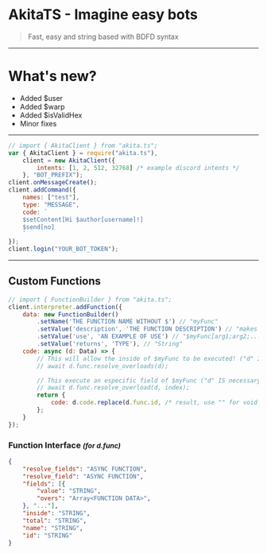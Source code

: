 # **AkitaTS** - Imagine easy bots
>  Fast, easy and string based with BDFD syntax

<!-- ![Japanese Akita](https://imgs.search.brave.com/_Zfncw4BTyC7iTJlthHAnBxdH_xKjzU2Bp60OSoc4lo/rs:fit:313:313:1/g:ce/aHR0cHM6Ly82NC5t/ZWRpYS50dW1ibHIu/Y29tLzg5NjEyNTdj/MDBlZjgwNWVlMDAz/OTUzZmZlN2Q0NDJk/L3R1bWJscl9wMGpv/NzFSRTNRMXIzdmg3/cm8xXzQwMC5naWZ2) -->

- - -

# What's new?
- Added $user
- Added $warp
- Added $isValidHex
- Minor fixes

- - -

```js
// import { AkitaClient } from "akita.ts";
var { AkitaClient } = require("akita.ts"),
    client = new AkitaClient({
        intents: [1, 2, 512, 32768] /* example discord intents */
    }, "BOT_PREFIX");
client.onMessageCreate();
client.addCommand({
    names: ["test"],
    type: "MESSAGE",
    code: `
    $setContent[Hi $author[username]!]
    $send[no]
    `
});
client.login("YOUR_BOT_TOKEN");
```

- - -

## Custom Functions

~~~js
// import { FunctionBuilder } from "akita.ts";
client.interpreter.addFunction({
    data: new FunctionBuilder()
        .setName('THE FUNCTION NAME WITHOUT $') // "myFunc"
        .setValue('description', 'THE FUNCTION DESCRIPTION') // "makes something"
        .setValue('use', 'AN EXAMPLE OF USE') // "$myFunc[arg1;arg2;...rest]"
        .setValue('returns', 'TYPE'), // "String"
    code: async (d: Data) => {
        // This will allow the inside of $myFunc to be executed! ("d" IS necessary)
        // await d.func.resolve_overloads(d);

        // This execute an especific field of $myFunc ("d" IS necessary)
        // await d.func.resolve_overload(d, index);
        return {
            code: d.code.replace(d.func.id, /* result, use "" for void value*/)
        };
    }
});
~~~

### Function Interface <small>*(for d.func)*</small>

~~~json
{
    "resolve_fields": "ASYNC FUNCTION",
    "resolve_field": "ASYNC FUNCTION",
    "fields": [{
        "value": "STRING",
        "overs": "Array<FUNCTION DATA>",
    }, "..."],
    "inside": "STRING",
    "total": "STRING",
    "name": "STRING",
    "id": "STRING"
}
~~~
